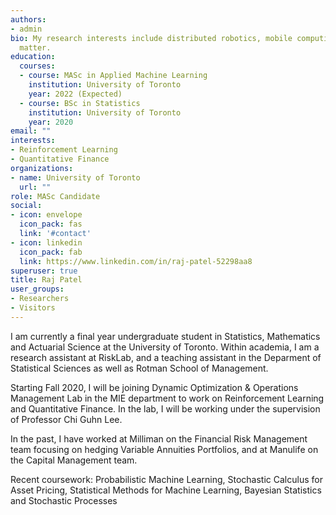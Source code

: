 ```yaml
---
authors:
- admin
bio: My research interests include distributed robotics, mobile computing and programmable
  matter.
education:
  courses:
  - course: MASc in Applied Machine Learning
    institution: University of Toronto
    year: 2022 (Expected)
  - course: BSc in Statistics
    institution: University of Toronto
    year: 2020
email: ""
interests:
- Reinforcement Learning
- Quantitative Finance
organizations:
- name: University of Toronto
  url: ""
role: MASc Candidate
social:
- icon: envelope
  icon_pack: fas
  link: '#contact'
- icon: linkedin
  icon_pack: fab
  link: https://www.linkedin.com/in/raj-patel-52298aa8
superuser: true
title: Raj Patel
user_groups:
- Researchers
- Visitors
---
```


I am currently a final year undergraduate student in Statistics, Mathematics and Actuarial Science at the University of Toronto. Within academia, I am a research assistant at RiskLab, and a teaching assistant in the Deparment of Statistical Sciences as well as Rotman School of Management.

Starting Fall 2020, I will be joining Dynamic Optimization & Operations Management Lab in the MIE department to work on Reinforcement Learning and Quantitative Finance. In the lab, I will be working under the supervision of Professor Chi Guhn Lee.

In the past, I have worked at Milliman on the Financial Risk Management team focusing on hedging Variable Annuities Portfolios, and at Manulife on the Capital Management team.

Recent coursework: Probabilistic Machine Learning, Stochastic Calculus for Asset Pricing, Statistical Methods for Machine Learning, Bayesian Statistics and Stochastic Processes

